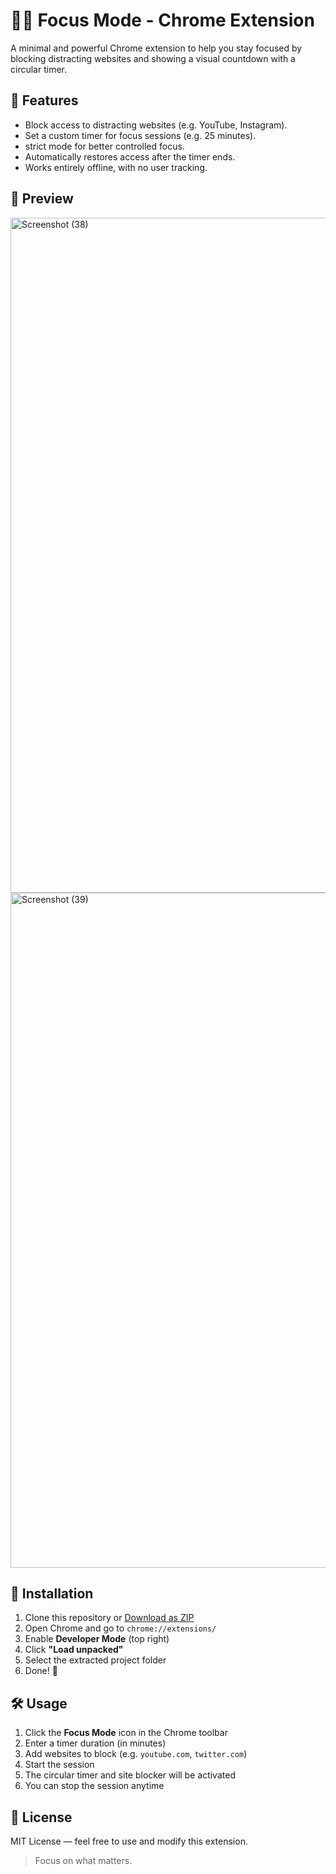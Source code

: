 # 🧘‍♂️ Focus Mode - Chrome Extension

A minimal and powerful Chrome extension to help you stay focused by blocking distracting websites and showing a visual countdown with a circular timer.

## 🚀 Features

- Block access to distracting websites (e.g. YouTube, Instagram).
- Set a custom timer for focus sessions (e.g. 25 minutes).
- strict mode for better controlled focus.
- Automatically restores access after the timer ends.
- Works entirely offline, with no user tracking.

## 📸 Preview
<img width="1920" height="1080" alt="Screenshot (38)" src="https://github.com/user-attachments/assets/e10e102b-8cb7-4ff0-a5b1-9c1485803756" />
<img width="1920" height="1080" alt="Screenshot (39)" src="https://github.com/user-attachments/assets/6bc2e04d-46d5-47df-a564-770e1f89b593" />

## 🔧 Installation

1. Clone this repository or [Download as ZIP](https://github.com/your-username/focus-mode/archive/refs/heads/main.zip)
2. Open Chrome and go to `chrome://extensions/`
3. Enable **Developer Mode** (top right)
4. Click **"Load unpacked"**
5. Select the extracted project folder
6. Done! 🎉

## 🛠️ Usage

1. Click the **Focus Mode** icon in the Chrome toolbar
2. Enter a timer duration (in minutes)
3. Add websites to block (e.g. `youtube.com`, `twitter.com`)
4. Start the session
5. The circular timer and site blocker will be activated
6. You can stop the session anytime

## 📜 License

MIT License — feel free to use and modify this extension.

> Focus on what matters.
